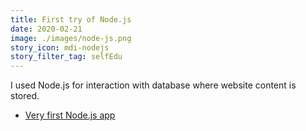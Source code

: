 ```yaml
---
title: First try of Node.js
date: 2020-02-21
image: ./images/node-js.png
story_icon: mdi-nodejs
story_filter_tag: selfEdu
---
```


I used Node.js for interaction with database where website content is stored.

- [Very first Node.js app](https://github.com/d0rich/d0rich-site-v1-server)
